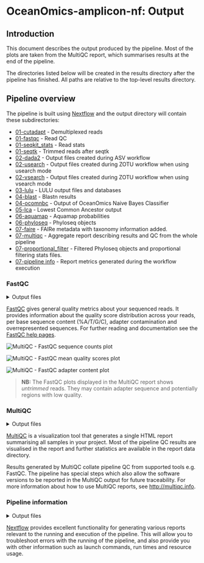 # OceanOmics-amplicon-nf: Output

## Introduction

This document describes the output produced by the pipeline. Most of the plots are taken from the MultiQC report, which summarises results at the end of the pipeline.

The directories listed below will be created in the results directory after the pipeline has finished. All paths are relative to the top-level results directory.

## Pipeline overview

The pipeline is built using [Nextflow](https://www.nextflow.io/) and the output directory will contain these subdirectories:

- [01-cutadapt](#cutadapt) - Demultiplexed reads
- [01-fastqc](#fastqc) - Read QC
- [01-seqkit_stats](#seqkit_stats) - Read stats
- [01-seqtk](#seqtk) - Trimmed reads after seqtk
- [02-dada2](#dada2) - Output files created during ASV workflow
- [02-usearch](#usearch) - Output files created during ZOTU workflow when using usearch mode
- [02-vsearch](#vsearch) - Output files created during ZOTU workflow when using vsearch mode
- [03-lulu](#lulu) - LULU output files and databases
- [04-blast](#blast) - Blastn results
- [04-ocomnbc](#ocomnbc) - Output of OceanOmics Naive Bayes Classifier
- [05-lca](#lca) - Lowest Common Ancestor output
- [06-aquamap](#aquamap) - Aquamap probabilities
- [06-phyloseq](#phyloseq) - Phyloseq objects
- [07-faire](#faire) - FAIRe metadata with taxonomy information added.
- [07-multiqc](#multiqc) - Aggregate report describing results and QC from the whole pipeline
- [07-proportional_filter](#proportional_filter) - Filtered Phyloseq objects and proportional filtering stats files.
- [07-pipeline info](#pipeline-info) - Report metrics generated during the workflow execution

### FastQC

<details markdown="1">
<summary>Output files</summary>

- `fastqc/`
  - `*_fastqc.html`: FastQC report containing quality metrics.
  - `*_fastqc.zip`: Zip archive containing the FastQC report, tab-delimited data file and plot images.

</details>

[FastQC](http://www.bioinformatics.babraham.ac.uk/projects/fastqc/) gives general quality metrics about your sequenced reads. It provides information about the quality score distribution across your reads, per base sequence content (%A/T/G/C), adapter contamination and overrepresented sequences. For further reading and documentation see the [FastQC help pages](http://www.bioinformatics.babraham.ac.uk/projects/fastqc/Help/).

![MultiQC - FastQC sequence counts plot](images/mqc_fastqc_counts.png)

![MultiQC - FastQC mean quality scores plot](images/mqc_fastqc_quality.png)

![MultiQC - FastQC adapter content plot](images/mqc_fastqc_adapter.png)

> **NB:** The FastQC plots displayed in the MultiQC report shows _untrimmed_ reads. They may contain adapter sequence and potentially regions with low quality.

### MultiQC

<details markdown="1">
<summary>Output files</summary>

- `multiqc/`
  - `multiqc_report.html`: a standalone HTML file that can be viewed in your web browser.
  - `multiqc_data/`: directory containing parsed statistics from the different tools used in the pipeline.
  - `multiqc_plots/`: directory containing static images from the report in various formats.

</details>

[MultiQC](http://multiqc.info) is a visualization tool that generates a single HTML report summarising all samples in your project. Most of the pipeline QC results are visualised in the report and further statistics are available in the report data directory.

Results generated by MultiQC collate pipeline QC from supported tools e.g. FastQC. The pipeline has special steps which also allow the software versions to be reported in the MultiQC output for future traceability. For more information about how to use MultiQC reports, see <http://multiqc.info>.

### Pipeline information

<details markdown="1">
<summary>Output files</summary>

- `pipeline_info/`
  - Reports generated by Nextflow: `execution_report.html`, `execution_timeline.html`, `execution_trace.txt` and `pipeline_dag.dot`/`pipeline_dag.svg`.
  - Reports generated by the pipeline: `pipeline_report.html`, `pipeline_report.txt` and `software_versions.yml`. The `pipeline_report*` files will only be present if the `--email` / `--email_on_fail` parameter's are used when running the pipeline.
  - Reformatted samplesheet files used as input to the pipeline: `samplesheet.valid.csv`.

</details>

[Nextflow](https://www.nextflow.io/docs/latest/tracing.html) provides excellent functionality for generating various reports relevant to the running and execution of the pipeline. This will allow you to troubleshoot errors with the running of the pipeline, and also provide you with other information such as launch commands, run times and resource usage.
